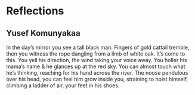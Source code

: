 # Reflections
## Yusef Komunyakaa
In the day’s mirror
you see a tall black man.
Fingers of gold cattail
tremble, then you witness
the rope dangling from
a limb of white oak.
It’s come to this.
You yell his direction,
the wind taking
your voice away.
You holler his mama’s name
& he glances up at the red sky.
You can almost
touch what he’s thinking,
reaching for his hand
across the river.
The noose pendulous
over his head,
you can feel him
grow inside you,
straining to hoist himself,
climbing a ladder
of air, your feet
in his shoes.
